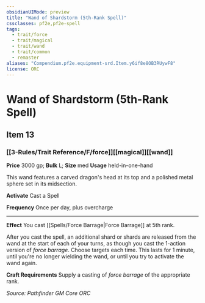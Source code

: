 ```yaml
---
obsidianUIMode: preview
title: "Wand of Shardstorm (5th-Rank Spell)"
cssclasses: pf2e,pf2e-spell
tags:
  - trait/force
  - trait/magical
  - trait/wand
  - trait/common
  - remaster
aliases: "Compendium.pf2e.equipment-srd.Item.y6if8e8OB3RUywF8"
license: ORC
---
```

# Wand of Shardstorm (5th-Rank Spell)
## Item 13
### [[3-Rules/Trait Reference/F/force]][[magical]][[wand]]


**Price** 3000 gp; 
**Bulk** L; **Size** med
**Usage** held-in-one-hand

This wand features a carved dragon's head at its top and a polished metal sphere set in its midsection.

**Activate** Cast a Spell

**Frequency** Once per day, plus overcharge

* * *

**Effect** You cast [[Spells/Force Barrage|Force Barrage]] at 5th rank.

After you cast the spell, an additional shard or shards are released from the wand at the start of each of your turns, as though you cast the 1-action version of _force barrage_. Choose targets each time. This lasts for 1 minute, until you're no longer wielding the wand, or until you try to activate the wand again.

**Craft Requirements** Supply a casting of _force barrage_ of the appropriate rank.

*Source: Pathfinder GM Core*
*ORC*